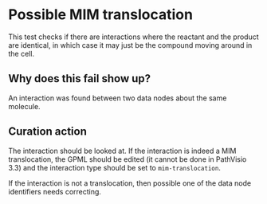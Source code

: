 # Possible MIM translocation

This test checks if there are interactions where the reactant and the product are identical,
in which case it may just be the compound moving around in the cell.

## Why does this fail show up?

An interaction was found between two data nodes about the same molecule.

## Curation action

The interaction should be looked at. If the interaction is indeed a MIM translocation, the
GPML should be edited (it cannot be done in PathVisio 3.3) and the interaction type should
be set to `mim-translocation`.

If the interaction is not a translocation, then possible one of the data node identifiers
needs correcting.
